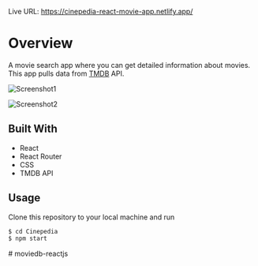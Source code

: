 Live URL: https://cinepedia-react-movie-app.netlify.app/

# Overview

A movie search app where you can get detailed information about movies. This app pulls data from [TMDB](https://developers.themoviedb.org/3/getting-started/introduction) API.


![Screenshot1](https://user-images.githubusercontent.com/53626426/182023378-c11f6fe2-b218-46cd-9449-86bbba615f0a.png)


![Screenshot2](https://user-images.githubusercontent.com/53626426/182023583-a594f6ec-3857-45b2-b37e-0bed8e69621e.png)


## Built With

- React
- React Router
- CSS
- TMDB API

## Usage

Clone this repository to your local machine and run

```sh
$ cd Cinepedia
$ npm start
```
#   m o v i e d b - r e a c t j s  
 